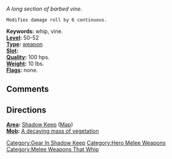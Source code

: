 *A long section of barbed vine.*

`Modifies damage roll by 6 continuous.`

**Keywords:** whip, vine.  
**[Level](Object_Level.md "wikilink"):** 50-52  
**[Type](:Category:Object_Types.md "wikilink"):**
[weapon](:Category:Melee_Weapons.md "wikilink")  
**[Slot](Object_Slots.md "wikilink"):** <wielded>  
**[Quality](Object_Quality.md "wikilink"):** 100 hps.  
**[Weight](Object_Weight.md "wikilink"):** 10 lbs.  
**[Flags](:Category:Object_Flags.md "wikilink"):** none.

## Comments

## Directions

**[Area](:Category:Areas.md "wikilink"):** [Shadow
Keep](:Category:Shadow_Keep.md "wikilink")
([Map](Shadow_Keep_Map.md "wikilink"))  
**[Mob](:Category:Mobs.md "wikilink"):** [A decaying mass of
vegetation](Decaying_Mass_Of_Vegetation.md "wikilink")

[Category:Gear In Shadow Keep](Category:Gear_In_Shadow_Keep "wikilink")
[Category:Hero Melee Weapons](Category:Hero_Melee_Weapons "wikilink")
[Category:Melee Weapons That
Whip](Category:Melee_Weapons_That_Whip "wikilink")
